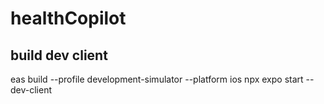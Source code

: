 # healthCopilot

## build dev client
eas build --profile development-simulator --platform ios
npx expo start --dev-client
